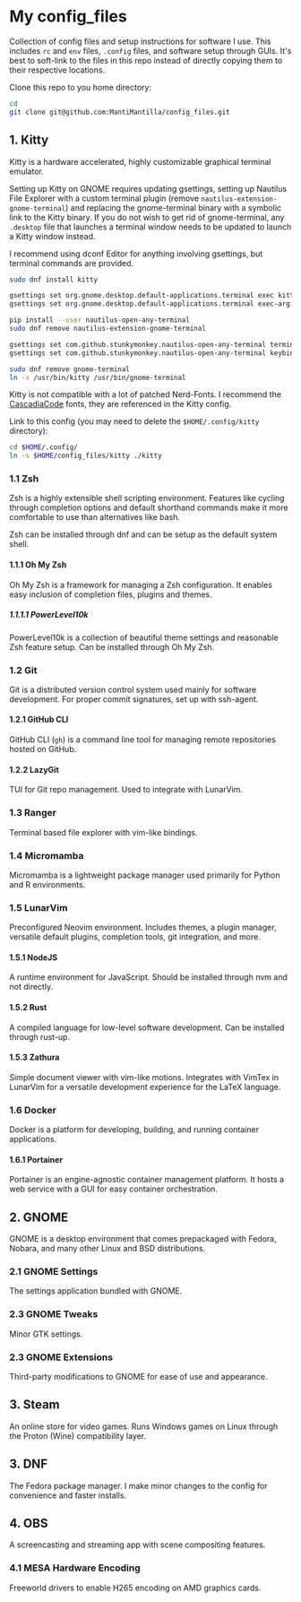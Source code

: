 # My config_files

Collection of config files and setup instructions for software I use. This includes `rc` and `env` files, `.config` files, and software setup through GUIs.
It's best to soft-link to the files in this repo instead of directly copying them to their respective locations.

Clone this repo to you home directory:

```zsh
cd
git clone git@github.com:MantiMantilla/config_files.git
```

## 1. Kitty

Kitty is a hardware accelerated, highly customizable graphical terminal emulator.

Setting up Kitty on GNOME requires updating gsettings, setting up Nautilus File Explorer with a custom terminal plugin (remove `nautilus-extension-gnome-terminal`) and replacing the gnome-terminal binary with a symbolic link to the Kitty binary. If you do not wish to get rid of gnome-terminal, any `.desktop` file that launches a terminal window needs to be updated to launch a Kitty window instead.

I recommend using dconf Editor for anything involving gsettings, but terminal commands are provided.

```zsh
sudo dnf install kitty
```

```zsh
gsettings set org.gnome.desktop.default-applications.terminal exec kitty
gsettings set org.gnome.desktop.default-applications.terminal exec-arg command
```

```zsh
pip install --user nautilus-open-any-terminal
sudo dnf remove nautilus-extension-gnome-terminal
```

```zsh
gsettings set com.github.stunkymonkey.nautilus-open-any-terminal terminal kitty
gsettings set com.github.stunkymonkey.nautilus-open-any-terminal keybindings '<Ctrl><Alt>t'
```

```zsh
sudo dnf remove gnome-terminal
ln -s /usr/bin/kitty /usr/bin/gnome-terminal
```

Kitty is not compatible with a lot of patched Nerd-Fonts. I recommend the [CascadiaCode](https://github.com/ryanoasis/nerd-fonts/releases) fonts, they are referenced in the Kitty config.

Link to this config (you may need to delete the `$HOME/.config/kitty` directory):

```zsh
cd $HOME/.config/
ln -s $HOME/config_files/kitty ./kitty
```

### 1.1 Zsh

Zsh is a highly extensible shell scripting environment. Features like cycling through completion options and default shorthand commands make it more comfortable to use than alternatives like bash.

Zsh can be installed through dnf and can be setup as the default system shell.

#### 1.1.1 Oh My Zsh

Oh My Zsh is a framework for managing a Zsh configuration. It enables easy inclusion of completion files, plugins and themes.

##### 1.1.1.1 PowerLevel10k

PowerLevel10k is a collection of beautiful theme settings and reasonable Zsh feature setup. Can be installed through Oh My Zsh.

### 1.2 Git

Git is a distributed version control system used mainly for software development. For proper commit signatures, set up with ssh-agent.

#### 1.2.1 GitHub CLI

GitHub CLI (`gh`) is a command line tool for managing remote repositories hosted on GitHub.

#### 1.2.2 LazyGit

TUI for Git repo management. Used to integrate with LunarVim.

### 1.3 Ranger

Terminal based file explorer with vim-like bindings.

### 1.4 Micromamba

Micromamba is a lightweight package manager used primarily for Python and R environments.

### 1.5 LunarVim

Preconfigured Neovim environment. Includes themes, a plugin manager, versatile default plugins, completion tools, git integration, and more.

#### 1.5.1 NodeJS

A runtime environment for JavaScript. Should be installed through nvm and not directly.

#### 1.5.2 Rust

A compiled language for low-level software development. Can be installed through rust-up.

#### 1.5.3 Zathura

Simple document viewer with vim-like motions. Integrates with VimTex in LunarVim for a versatile development experience for the LaTeX language.

### 1.6 Docker

Docker is a platform for developing, building, and running container applications.

#### 1.6.1 Portainer

Portainer is an engine-agnostic container management platform. It hosts a web service with a GUI for easy container orchestration.

## 2. GNOME

GNOME is a desktop environment that comes prepackaged with Fedora, Nobara, and many other Linux and BSD distributions.

### 2.1 GNOME Settings

The settings application bundled with GNOME.

### 2.3 GNOME Tweaks

Minor GTK settings.

### 2.3 GNOME Extensions

Third-party modifications to GNOME for ease of use and appearance.

## 3. Steam

An online store for video games. Runs Windows games on Linux through the Proton (Wine) compatibility layer.

## 3. DNF

The Fedora package manager. I make minor changes to the config for convenience and faster installs.

## 4. OBS

A screencasting and streaming app with scene compositing features.

### 4.1 MESA Hardware Encoding

Freeworld drivers to enable H265 encoding on AMD graphics cards.
